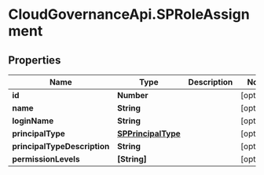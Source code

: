 # CloudGovernanceApi.SPRoleAssignment

## Properties

Name | Type | Description | Notes
------------ | ------------- | ------------- | -------------
**id** | **Number** |  | [optional] 
**name** | **String** |  | [optional] 
**loginName** | **String** |  | [optional] 
**principalType** | [**SPPrincipalType**](SPPrincipalType.md) |  | [optional] 
**principalTypeDescription** | **String** |  | [optional] 
**permissionLevels** | **[String]** |  | [optional] 


